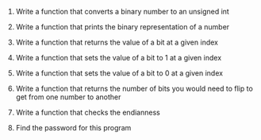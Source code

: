 1) Write a function that converts a binary number to an unsigned int

2) Write a function that prints the binary representation of a number

3) Write a function that returns the value of a bit at a given index

4) Write a function that sets the value of a bit to 1 at a given index

5) Write a function that sets the value of a bit to 0 at a given index

6) Write a function that returns the number of bits you would need to flip to get from one number to another

7) Write a function that checks the endianness

8) Find the password for this program
